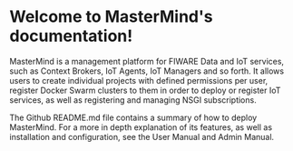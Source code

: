 Welcome to MasterMind's documentation!
==========================================

MasterMind is a management platform for FIWARE Data and IoT services, such as Context Brokers, IoT Agents, IoT Managers and so forth. It allows users to create individual projects with defined permissions per user, register Docker Swarm clusters to them in order to deploy or register IoT services, as well as registering and managing NSGI subscriptions.

The Github README.md file contains a summary of how to deploy MasterMind. For a more in depth explanation of its features, as well as installation and configuration, see the User Manual and Admin Manual.
